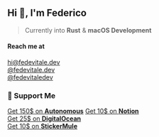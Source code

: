 ## Hi 👋, I'm Federico
> Currently into **Rust** & **macOS Development**

#### Reach me at
[hi@fedevitale.dev](mailto:hi@fedevitale.dev) <br/>
[@fedevitale.dev](https://instagram.com/fedevitale.dev/) <br/>
[@fedevitaledev](https://twitter.com/fedevitaledev/) <br/>

### 🥳 Support Me
[Get 150$ on **Autonomous**](https://bit.ly/3iFXdcn)
[Get 10$ on **Notion**](https://www.notion.so/?r=a343a2c1fbd9490c85dd67fe7576debc) <br/>
[Get 25$ on **DigitalOcean**](https://m.do.co/c/f88cef1a6e56) <br/>
[Get 10$ on **StickerMule**](https://www.stickermule.com/it/unlock?ref_id=6392580701&utm_medium=link&utm_source=invite)
